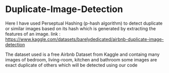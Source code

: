 # Duplicate-Image-Detection

Here I have used Perseptual Hashing (p-hash algorithm) to detect duplicate or similar images based on its hash which is generated by extracting the features of an image.
link : https://www.kaggle.com/datasets/barelydedicated/airbnb-duplicate-image-detection

The dataset used is a free Airbnb Dataset from Kaggle and containg many images of bedroom, living-room, kitchen and bathroom some images are exact duplicate of others which will be detected using our code
